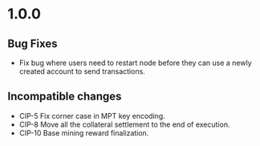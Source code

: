 # 1.0.0

## Bug Fixes

- Fix bug where users need to restart node before they can use a newly created account to send transactions.

## Incompatible changes

- CIP-5 Fix corner case in MPT key encoding.
- CIP-8 Move all the collateral settlement to the end of execution.
- CIP-10 Base mining reward finalization.